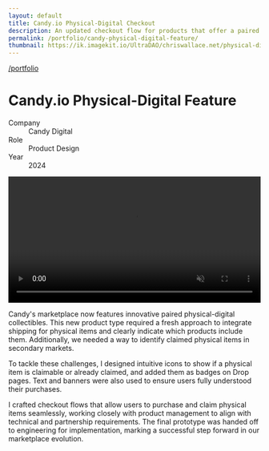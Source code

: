 ```yaml
---
layout: default
title: Candy.io Physical-Digital Checkout
description: An updated checkout flow for products that offer a paired digital and physical product as part of the sale.
permalink: /portfolio/candy-physical-digital-feature/
thumbnail: https://ik.imagekit.io/UltraDAO/chriswallace.net/physical-digital.png
---
```


<div class="content-container">
  <a class="back fade-in-element" href="/portfolio">/portfolio</a>
  <h1 class="fade-in-element mb-3">Candy.io Physical-Digital Feature</h1>
</div>

<div class="content-container mb-8">
  <dl class="project-list fade-in-element">
    <div>
      <dt>Company</dt>
      <dd>Candy Digital</dd>
    </div>
    <div>
      <dt>Role</dt>
      <dd>Product Design</dd>
    </div>
    <div>
      <dt>Year</dt>
      <dd>2024</dd>
    </div>
  </dl>
</div>

<div class="content-container-wo">
  <picture>
    <source media="(max-width: 480px)" 
            srcset="https://ik.imagekit.io/UltraDAO/chriswallace.net/physical-digital.png?tr=w-800,f-auto">
    <source media="(min-width: 481px)" 
            srcset="https://ik.imagekit.io/UltraDAO/chriswallace.net/candy-physical-digital-banner.png?tr=w-800,f-auto 800w,
                    https://ik.imagekit.io/UltraDAO/chriswallace.net/candy-physical-digital-banner.png?tr=w-1200,f-auto 1200w,
                    https://ik.imagekit.io/UltraDAO/chriswallace.net/candy-physical-digital-banner.png?tr=w-1600,f-auto 1600w,
                    https://ik.imagekit.io/UltraDAO/chriswallace.net/candy-physical-digital-banner.png?tr=w-2500,f-auto 2500w">
    <img src="https://ik.imagekit.io/UltraDAO/chriswallace.net/candy-physical-digital-banner.png?tr=w-2500,f-auto"
         class="fade-in-element w-full block mb-1.5" 
         alt="" 
         loading="lazy">
  </picture>
</div>

<div class="content-container-wo bg-[#444444] text-center mb-12">
  <video id="portfolioVideo" data-type="video" width="100%" controls muted playsinline autoplay loop loading="lazy" class="fade-in-element max-h-full max-w-3xl mx-auto">
      <source src="https://ik.imagekit.io/UltraDAO/chriswallace.net/physical-digital.mov/ik-video.mp4" type="video/mp4">
      Your browser does not support HTML5 video.
  </video>
</div>

<div class="content-container fade-in-element">
  <p class="fade-in-element">Candy's marketplace now features innovative paired physical-digital collectibles. This new product type required a fresh approach to integrate shipping for physical items and clearly indicate which products include them. Additionally, we needed a way to identify claimed physical items in secondary markets.</p>

  <p class="fade-in-element">To tackle these challenges, I designed intuitive icons to show if a physical item is claimable or already claimed, and added them as badges on Drop pages. Text and banners were also used to ensure users fully understood their purchases.</p>
  
  <p class="fade-in-element">I crafted checkout flows that allow users to purchase and claim physical items seamlessly, working closely with product management to align with technical and partnership requirements. The final prototype was handed off to engineering for implementation, marking a successful step forward in our marketplace evolution.</p>
</div>
